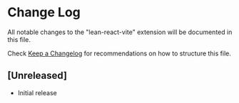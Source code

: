 # Change Log

All notable changes to the "lean-react-vite" extension will be documented in this file.

Check [Keep a Changelog](http://keepachangelog.com/) for recommendations on how to structure this file.

## [Unreleased]

- Initial release